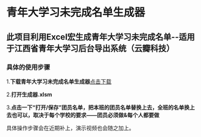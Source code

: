 # 青年大学习未完成名单生成器
## 此项目利用Excel宏生成青年大学习未完成名单--适用于江西省青年大学习后台导出系统（云瓣科技）

### 具体的使用步骤


1.**下载青年大学习未完成名单生成器**[点击下载](https://github.com/yjn140/Generate-an-incomplete-list-of-youth-college-studies/blob/main/%E7%94%9F%E6%88%90%E5%99%A8/%E7%94%9F%E6%88%90%E5%99%A8.xlsm?raw=true)

2.**打开生成器.xlsm**

3.**点击一下“打开/保存”团员名单，把本班的团员名单替换上去，全班的名单换上去也可以，取决于每个学校的要求——团员必须做&每个人都要做**


具体操作步骤会在近期补上，演示视频也会随之加上。
